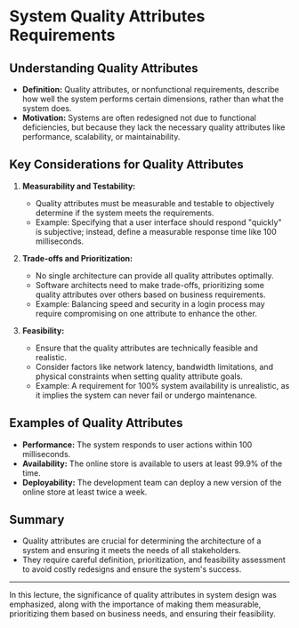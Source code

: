 # System Quality Attributes Requirements

## Understanding Quality Attributes

- **Definition:** Quality attributes, or nonfunctional requirements, describe how well the system performs certain dimensions, rather than what the system does.
- **Motivation:** Systems are often redesigned not due to functional deficiencies, but because they lack the necessary quality attributes like performance, scalability, or maintainability.

## Key Considerations for Quality Attributes

1. **Measurability and Testability:**

   - Quality attributes must be measurable and testable to objectively determine if the system meets the requirements.
   - Example: Specifying that a user interface should respond "quickly" is subjective; instead, define a measurable response time like 100 milliseconds.

2. **Trade-offs and Prioritization:**

   - No single architecture can provide all quality attributes optimally.
   - Software architects need to make trade-offs, prioritizing some quality attributes over others based on business requirements.
   - Example: Balancing speed and security in a login process may require compromising on one attribute to enhance the other.

3. **Feasibility:**
   - Ensure that the quality attributes are technically feasible and realistic.
   - Consider factors like network latency, bandwidth limitations, and physical constraints when setting quality attribute goals.
   - Example: A requirement for 100% system availability is unrealistic, as it implies the system can never fail or undergo maintenance.

## Examples of Quality Attributes

- **Performance:** The system responds to user actions within 100 milliseconds.
- **Availability:** The online store is available to users at least 99.9% of the time.
- **Deployability:** The development team can deploy a new version of the online store at least twice a week.

## Summary

- Quality attributes are crucial for determining the architecture of a system and ensuring it meets the needs of all stakeholders.
- They require careful definition, prioritization, and feasibility assessment to avoid costly redesigns and ensure the system's success.

---

In this lecture, the significance of quality attributes in system design was emphasized, along with the importance of making them measurable, prioritizing them based on business needs, and ensuring their feasibility.
